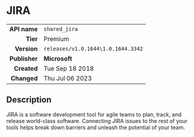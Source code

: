# JIRA
| | |
|-:|-|
|**API name**|`shared_jira`|
|**Tier**|Premium|
|**Version**|`releases/v1.0.1644\1.0.1644.3342`|
|**Publisher**|**Microsoft**|
|**Created**|Tue Sep 18 2018|
|**Changed**|Thu Jul 06 2023|

## Description
JIRA is a software development tool for agile teams to plan, track, and release world-class software. Connecting JIRA issues to the rest of your tools helps break down barriers and unleash the potential of your team.
